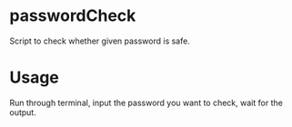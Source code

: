 ﻿# passwordCheck

Script to check whether given password is safe.

# Usage

Run through terminal, input the password you want to check, wait for the output.
